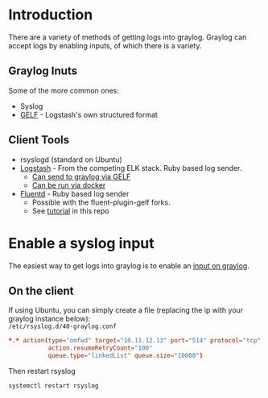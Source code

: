 # Introduction
There are a variety of methods of getting logs into graylog. Graylog can accept logs by enabling inputs, of which there is a variety.
## Graylog Inuts
Some of the more common ones:
* Syslog
* [GELF](http://docs.graylog.org/en/latest/pages/gelf.html) - Logstash's own structured format

## Client Tools
* rsyslogd (standard on Ubuntu)
* [Logstash](https://github.com/elastic/logstash) - From the competing ELK stack. Ruby based log sender.
  * [Can send to graylog via GELF](https://www.elastic.co/guide/en/logstash/current/plugins-outputs-gelf.html)
  * [Can be run via docker](https://www.elastic.co/guide/en/logstash/current/docker-config.html)
* [Fluentd](https://github.com/fluent/fluentd) - Ruby based log sender
  * Possible with the fluent-plugin-gelf forks.
  * See [tutorial](/Metrics-Monitoring/fluentd/fluentd.md) in this repo

# Enable a syslog input
The easiest way to get logs into graylog is to enable an [input on graylog](docs.graylog.org/en/latest/pages/sending_data.html).

## On the client
If using Ubuntu, you can simply create a file (replacing the ip with your graylog instance below):  
`/etc/rsyslog.d/40-graylog.conf`
```conf
*.* action(type="omfwd" target="10.11.12.13" port="514" protocol="tcp"
           action.resumeRetryCount="100"
           queue.type="linkedList" queue.size="10000")
```
Then restart rsyslog
```bash
systemctl restart rsyslog